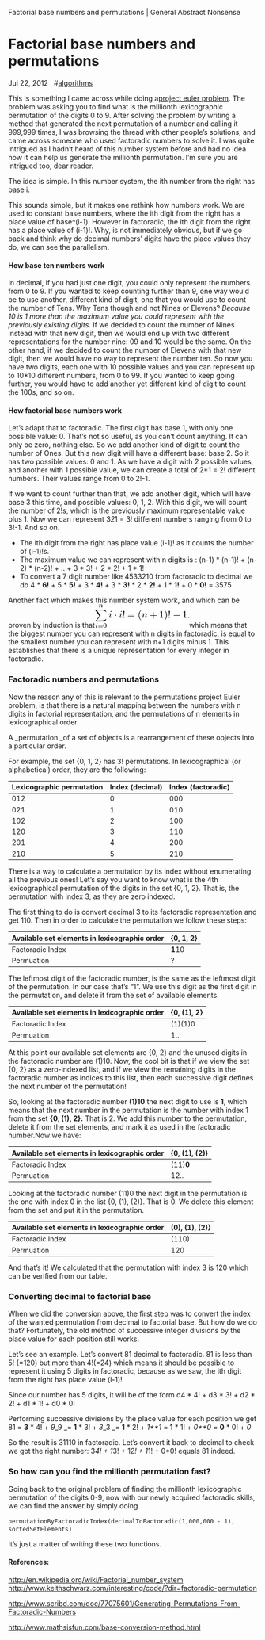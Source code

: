 Factorial base numbers and permutations | General Abstract Nonsense

# Factorial base numbers and permutations

Jul 22, 2012   #[algorithms](https://generalabstractnonsense.com/tags/algorithms)

This is something I came across while doing a[project euler problem](http://projecteuler.net/problem=24). The problem was asking you to find what is the millionth lexicographic permutation of the digits 0 to 9. After solving the problem by writing a method that generated the next permutation of a number and calling it 999,999 times, I was browsing the thread with other people’s solutions, and came across someone who used factoradic numbers to solve it. I was quite intrigued as I hadn’t heard of this number system before and had no idea how it can help us generate the millionth permutation. I’m sure you are intrigued too, dear reader.

The idea is simple. In this number system, the ith number from the right has base i.

This sounds simple, but it makes one rethink how numbers work. We are used to constant base numbers, where the ith digit from the right has a place value of base^(i-1). However in factoradic, the ith digit from the right has a place value of (i-1)!. Why, is not immediately obvious, but if we go back and think why do decimal numbers’ digits have the place values they do, we can see the parallelism.

#### How base ten numbers work

In decimal, if you had just one digit, you could only represent the numbers from 0 to 9. If you wanted to keep counting further than 9, one way would be to use another, different kind of digit, one that you would use to count the number of Tens. Why Tens though and not Nines or Elevens? *Because 10 is 1 more than the maximum value you could represent with the previously existing digits*. If we decided to count the number of Nines instead with that new digit, then we would end up with two different representations for the number nine: 09 and 10 would be the same. On the other hand, if we decided to count the number of Elevens with that new digit, then we would have no way to represent the number ten. So now you have two digits, each one with 10 possible values and you can represent up to 10*10 different numbers, from 0 to 99. If you wanted to keep going further, you would have to add another yet different kind of digit to count the 100s, and so on.

#### How factorial base numbers work

Let’s adapt that to factoradic. The first digit has base 1, with only one possible value: 0. That’s not so useful, as you can’t count anything. It can only be zero, nothing else. So we add another kind of digit to count the number of Ones. But this new digit will have a different base: base 2. So it has two possible values: 0 and 1. As we have a digit with 2 possible values, and another with 1 possible value, we can create a total of 2*1 = 2! different numbers. Their values range from 0 to 2!-1.

If we want to count further than that, we add another digit, which will have base 3 this time, and possible values: 0, 1, 2. With this digit, we will count the number of 2!s, which is the previously maximum representable value plus 1. Now we can represent 3*2*1 = 3! different numbers ranging from 0 to 3!-1. And so on.

- The ith digit from the right has place value (i-1)! as it counts the number of (i-1)!s.
- The maximum value we can represent with n digits is : (n-1) * (n-1)! + (n-2) * (n-2)! + .. + 3 * 3! + 2 * 2! + 1 * 1!
- To convert a 7 digit number like 4533210 from factoradic to decimal we do 4 * **6!** + 5 * **5!** + 3 * **4!** + 3 * **3!** * 2 * **2!** + 1 * **1!** + 0 * **0!** = 3575

Another fact which makes this number system work, and which can be proven by induction is that![wskx81.jpg.png](../_resources/3b7c141ffe3d84b2040375807858a352.png)which means that the biggest number you can represent with n digits in factoradic, is equal to the smallest number you can represent with n+1 digits minus 1. This establishes that there is a unique representation for every integer in factoradic.

### Factoradic numbers and permutations

Now the reason any of this is relevant to the permutations project Euler problem, is that there is a natural mapping between the numbers with n digits in factorial representation, and the permutations of n elements in lexicographical order.

A _permutation _of a set of objects is a rearrangement of these objects into a particular order.

For example, the set {0, 1, 2} has 3! permutations. In lexicographical (or alphabetical) order, they are the following:

| Lexicographic permutation | Index (decimal) | Index (factoradic) |
| --- | --- | --- |
| 012 | 0   | 000 |
| 021 | 1   | 010 |
| 102 | 2   | 100 |
| 120 | 3   | 110 |
| 201 | 4   | 200 |
| 210 | 5   | 210 |

There is a way to calculate a permutation by its index without enumerating all the previous ones! Let’s say you want to know what is the 4th lexicographical permutation of the digits in the set {0, 1, 2}. That is, the permutation with index 3, as they are zero indexed.

The first thing to do is convert decimal 3 to its factoradic representation and get 110. Then in order to calculate the permutation we follow these steps:

| Available set elements in lexicographic order | {0, 1, 2} |
| --- | --- |
| Factoradic Index | **1**10 |
| Permuation | ?   |

The leftmost digit of the factoradic number, is the same as the leftmost digit of the permutation. In our case that’s “1”. We use this digit as the first digit in the permutation, and delete it from the set of available elements.

| Available set elements in lexicographic order | {0, (1), 2} |
| --- | --- |
| Factoradic Index | (1)(1)0 |
| Permuation | 1.. |

At this point our available set elements are {0, 2} and the unused digits in the factoradic number are (1)10. Now, the cool bit is that if we view the set {0, 2} as a zero-indexed list, and if we view the remaining digits in the factoradic number as indices to this list, then each successive digit defines the next number of the permutation!

So, looking at the factoradic number **(1)10** the next digit to use is **1**, which means that the next number in the permutation is the number with index 1 from the set **{0, (1), 2}.** That is 2. We add this number to the permutation, delete it from the set elements, and mark it as used in the factoradic number.Now we have:

| Available set elements in lexicographic order | {0, (1), (2)} |
| --- | --- |
| Factoradic Index | (11)**0** |
| Permuation | 12.. |

Looking at the factoradic number (11)0 the next digit in the permutation is the one with index 0 in the list {0, (1), (2)}. That is 0. We delete this element from the set and put it in the permutation.

| Available set elements in lexicographic order | (0), (1), (2)} |
| --- | --- |
| Factoradic Index | (110) |
| Permuation | 120 |

And that’s it! We calculated that the permutation with index 3 is 120 which can be verified from our table.

### Converting decimal to factorial base

When we did the conversion above, the first step was to convert the index of the wanted permutation from decimal to factorial base. But how do we do that? Fortunately, the old method of successive integer divisions by the place value for each position still works.

Let’s see an example. Let’s convert 81 decimal to factoradic. 81 is less than 5! (=120) but more than 4!(=24) which means it should be possible to represent it using 5 digits in factoradic, because as we saw, the ith digit from the right has place value (i-1)!

Since our number has 5 digits, it will be of the form d4 * 4! + d3 * 3! + d2 * 2! + d1 * 1! + d0 * 0!

Performing successive divisions by the place value for each position we get 81 = **3** * 4! + *9*_9 _= **1** * 3! + *3*_3 _= **1** * 2! + *1**1* = **1** * 1! + *0**0* = **0** * 0! + *0*

So the result is 31110 in factoradic.
Let’s convert it back to decimal to check we got the right number:
3*4! + 1*3! + 1*2! + 1*1! + 0*0! equals 81 indeed.

### So how can you find the millionth permutation fast?

Going back to the original problem of finding the millionth lexicographic permutation of the digits 0-9, now with our newly acquired factoradic skills, we can find the answer by simply doing

	permutationByFactoradicIndex(decimalToFactoradic(1,000,000 - 1),  sortedSetElements)

It’s just a matter of writing these two functions.

#### References:

http://en.wikipedia.org/wiki/Factorial_number_system
http://www.keithschwarz.com/interesting/code/?dir=factoradic-permutation

http://www.scribd.com/doc/77075601/Generating-Permutations-From-Factoradic-Numbers

http://www.mathsisfun.com/base-conversion-method.html